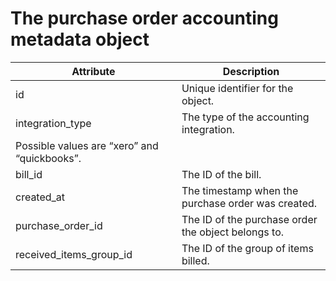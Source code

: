 # The purchase order accounting metadata object

| Attribute                                    | Description                                         |
| -------------------------------------------- | --------------------------------------------------- |
| id                                           | Unique identifier for the object.                   |
| integration_type                             | The type of the accounting integration.             |
| Possible values are “xero” and “quickbooks”. |                                                     |
| bill_id                                      | The ID of the bill.                                 |
| created_at                                   | The timestamp when the purchase order was created.  |
| purchase_order_id                            | The ID of the purchase order the object belongs to. |
| received_items_group_id                      | The ID of the group of items billed.                |
